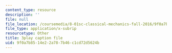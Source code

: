 ```yaml
---
content_type: resource
description: ''
file: null
file_location: /coursemedia/8-01sc-classical-mechanics-fall-2016/9f0a7b8514e22a787b46c1cd72d5624b_mqFIqnCPak.srt
file_type: application/x-subrip
resourcetype: Other
title: 3play caption file
uid: 9f0a7b85-14e2-2a78-7b46-c1cd72d5624b
---
```

